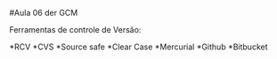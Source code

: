 #Aula 06 der GCM

Ferramentas de controle de Versão:

*RCV
*CVS
*Source safe
*Clear Case
*Mercurial
*Github
*Bitbucket

